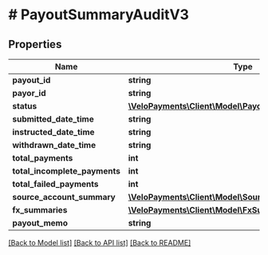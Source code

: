 # # PayoutSummaryAuditV3

## Properties

Name | Type | Description | Notes
------------ | ------------- | ------------- | -------------
**payout_id** | **string** |  |
**payor_id** | **string** |  | [optional]
**status** | [**\VeloPayments\Client\Model\PayoutStatusV3**](PayoutStatusV3.md) |  |
**submitted_date_time** | **string** |  |
**instructed_date_time** | **string** |  | [optional]
**withdrawn_date_time** | **string** |  | [optional]
**total_payments** | **int** |  | [optional]
**total_incomplete_payments** | **int** |  | [optional]
**total_failed_payments** | **int** |  | [optional]
**source_account_summary** | [**\VeloPayments\Client\Model\SourceAccountSummaryV3[]**](SourceAccountSummaryV3.md) |  | [optional]
**fx_summaries** | [**\VeloPayments\Client\Model\FxSummaryV3[]**](FxSummaryV3.md) |  | [optional]
**payout_memo** | **string** |  | [optional]

[[Back to Model list]](../../README.md#models) [[Back to API list]](../../README.md#endpoints) [[Back to README]](../../README.md)
